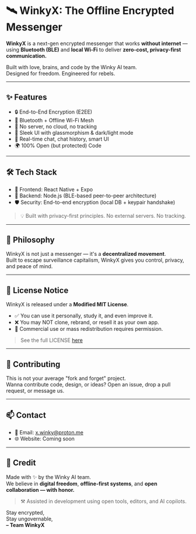 # 🛰️ WinkyX: The Offline Encrypted Messenger

**WinkyX** is a next-gen encrypted messenger that works **without internet** — using **Bluetooth (BLE)** and **local Wi-Fi** to deliver **zero-cost, privacy-first communication.**

Built with love, brains, and code by the Winky AI team.  
Designed for freedom. Engineered for rebels.

---

## ✨ Features

- 🔒 End-to-End Encryption (E2EE)
- 📡 Bluetooth + Offline Wi-Fi Mesh
- 📵 No server, no cloud, no tracking
- 🎨 Sleek UI with glassmorphism & dark/light mode
- 💬 Real-time chat, chat history, smart UI
- 🌍 100% Open (but protected) Code

---

## 🛠️ Tech Stack


- 📱 Frontend: React Native + Expo
- 🔧 Backend: Node.js (BLE-based peer-to-peer architecture)
- 🛡️ Security: End-to-end encryption (local DB + keypair handshake)

> 💡 Built with privacy-first principles. No external servers. No tracking.

---

## 🧠 Philosophy

WinkyX is not just a messenger — it's a **decentralized movement**.  
Built to escape surveillance capitalism, WinkyX gives you control, privacy, and peace of mind.

---

## 🔐 License Notice

WinkyX is released under a **Modified MIT License**.  
- ✅ You can use it personally, study it, and even improve it.
- ❌ You may NOT clone, rebrand, or resell it as your own app.
- 🧾 Commercial use or mass redistribution requires permission.

> See the full LICENSE [here](/LICENSE.md)

---

## 🤝 Contributing

This is not your average "fork and forget" project.  
Wanna contribute code, design, or ideas? Open an issue, drop a pull request, or message us.

---

## 📫 Contact

- 📧 Email: x.winky@proton.me  
- 🌐 Website: Coming soon

---

## 🧠 Credit

Made with ✨ by the Winky AI team.  
We believe in **digital freedom**, **offline-first systems**, and **open collaboration — with honor.**
> ⚒️ Assisted in development using open tools, editors, and AI copilots.

Stay encrypted,  
Stay ungovernable,  
**– Team WinkyX**
